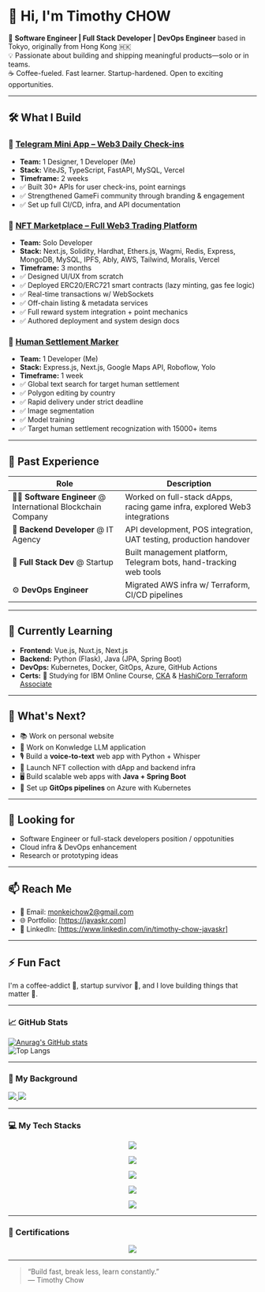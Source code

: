 # 👋 Hi, I'm Timothy CHOW

🚀 **Software Engineer | Full Stack Developer | DevOps Engineer** based in Tokyo, originally from Hong Kong 🇭🇰  
💡 Passionate about building and shipping meaningful products—solo or in teams.  
☕ Coffee-fueled. Fast learner. Startup-hardened. Open to exciting opportunities.

---

## 🛠️ What I Build

### 🧩 [Telegram Mini App – Web3 Daily Check-ins](#)
- **Team:** 1 Designer, 1 Developer (Me)  
- **Stack:** ViteJS, TypeScript, FastAPI, MySQL, Vercel  
- **Timeframe:** 2 weeks  
- ✅ Built 30+ APIs for user check-ins, point earnings  
- ✅ Strengthened GameFi community through branding & engagement  
- ✅ Set up full CI/CD, infra, and API documentation

### 🎨 [NFT Marketplace – Full Web3 Trading Platform](#)
- **Team:** Solo Developer  
- **Stack:** Next.js, Solidity, Hardhat, Ethers.js, Wagmi, Redis, Express, MongoDB, MySQL, IPFS, Ably, AWS, Tailwind, Moralis, Vercel  
- **Timeframe:** 3 months  
- ✅ Designed UI/UX from scratch  
- ✅ Deployed ERC20/ERC721 smart contracts (lazy minting, gas fee logic)  
- ✅ Real-time transactions w/ WebSockets  
- ✅ Off-chain listing & metadata services  
- ✅ Full reward system integration + point mechanics  
- ✅ Authored deployment and system design docs

### 🤖 [Human Settlement Marker](#)
- **Team:** 1 Developer (Me)  
- **Stack:** Express.js, Next.js, Google Maps API, Roboflow, Yolo 
- **Timeframe:** 1 week  
- ✅ Global text search for target human settlement
- ✅ Polygon editing by country  
- ✅ Rapid delivery under strict deadline
- ✅ Image segmentation
- ✅ Model training
- ✅ Target human settlement recognization with 15000+ items

---

## 💼 Past Experience

| Role                        | Description                                                                 |
|-----------------------------|-----------------------------------------------------------------------------|
| 👨‍💻 **Software Engineer** @ International Blockchain Company | Worked on full-stack dApps, racing game infra, explored Web3 integrations |
| 🔧 **Backend Developer** @ IT Agency | API development, POS integration, UAT testing, production handover    |
| 🧠 **Full Stack Dev** @ Startup | Built management platform, Telegram bots, hand-tracking web tools      |
| ⚙️ **DevOps Engineer** | Migrated AWS infra w/ Terraform, CI/CD pipelines                          |

---

## 🌱 Currently Learning

- **Frontend:** Vue.js, Nuxt.js, Next.js
- **Backend:** Python (Flask), Java (JPA, Spring Boot)  
- **DevOps:** Kubernetes, Docker, GitOps, Azure, GitHub Actions  
- **Certs:** 📘 Studying for IBM Online Course, [CKA](https://www.cncf.io/certification/cka/) & [HashiCorp Terraform Associate](https://developer.hashicorp.com/certifications/terraform-associate)

---

## 🚀 What's Next?

- 📚 Work on personal website
- 👾 Work on Konwledge LLM application
- 🎙️ Build a **voice-to-text** web app with Python + Whisper  
- 🧪 Launch NFT collection with dApp and backend infra  
- 🖥️ Build scalable web apps with **Java + Spring Boot**  
- 🔄 Set up **GitOps pipelines** on Azure with Kubernetes  

---

## 🤝 Looking for

- Software Engineer or full-stack developers position / oppotunities
- Cloud infra & DevOps enhancement  
- Research or prototyping ideas
  
---

## 📫 Reach Me

- 📧 Email: [monkeichow2@gmail.com](mailto:monkeichow2@gmail.com)
- 🌐 Portfolio: [https://javaskr.com]
- 💼 LinkedIn: [https://www.linkedin.com/in/timothy-chow-javaskr]

---

## ⚡ Fun Fact

I'm a coffee-addict 🧋, startup survivor 🧠, and I love building things that matter 🚀.

---

### 📈 GitHub Stats

[![Anurag's GitHub stats](https://github-readme-stats.vercel.app/api?username=javaskrskr&show_icons=true&theme=default#gh-light-mode-only)](https://github.com/anuraghazra/github-readme-stats#gh-light-mode-only)  
![Top Langs](https://github-readme-stats.vercel.app/api/top-langs/?username=javaskrskr&layout=compact&theme=dark)

---

### 🧠 My Background

<p align="">
  <a href="https://www.linkedin.com/in/timothy-chow-javaskrr/">
    <img src="https://skillicons.dev/icons?i=linkedin" />
  </a>
  <a href="https://github.com/javaskrskr">
    <img src="https://skillicons.dev/icons?i=github" />
  </a>
</p>

---

### 💻 My Tech Stacks

<p align="center"><a href="https://skillicons.dev"><img src="https://skillicons.dev/icons?i=html,css,javascript,nodejs,postgres,express,react" /></a></p>
<p align="center"><a href="https://skillicons.dev"><img src="https://skillicons.dev/icons?i=ts,mongodb,nestjs,apollo,graphql,redis,py" /></a></p>
<p align="center"><a href="https://skillicons.dev"><img src="https://skillicons.dev/icons?i=bootstrap,redux,tailwind,vite,babel,webpack,vim" /></a></p>
<p align="center"><a href="https://skillicons.dev"><img src="https://skillicons.dev/icons?i=git,bash,powershell,docker,aws,terraform" /></a></p>
<p align="center"><a href="https://skillicons.dev"><img src="https://skillicons.dev/icons?i=vercel,heroku,postman,netlify,firebase,kubernetes" /></a></p>

---

### 📜 Certifications

<p align="center"><img src="https://skillicons.dev/icons?i=aws" /></p>


---

> “Build fast, break less, learn constantly.”  
> — Timothy Chow
